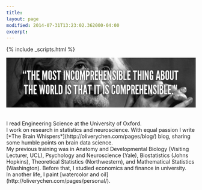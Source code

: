 ```yaml
---
title: 
layout: page
modified: 2014-07-31T13:23:02.362000-04:00
excerpt: 
---
```

{% include _scripts.html %}

![x](/images/Einstein.jpg)

<!--
<script type="text/javascript">
var col = new String();
var x=1;var y;

function blink()
{
 if(x%2) 
 {
  col = "rgb(255,0,0)";
 }else{
  col = "rgb(255,255,255)";
 }

 aF.style.color=col;x++;if(x>2){x=1};setTimeout("blink()",500);
}
</script>
-->
<style>
mark { 
    background-color: #D40000;
    color: white;
}
</style>


<script type="text/javascript">
var col = new String();
var x=1;var y;

function blink()
{
 if(x%2) 
 {
  col = "rgb(0,0,0)";
 }else{
  col = "rgb(255,255,255)";
 }

 aF.style.color=col;x++;if(x>2){x=1};setTimeout("blink()",500);
}
</script>

<script>
  (function(i,s,o,g,r,a,m){i['GoogleAnalyticsObject']=r;i[r]=i[r]||function(){
  (i[r].q=i[r].q||[]).push(arguments)},i[r].l=1*new Date();a=s.createElement(o),
  m=s.getElementsByTagName(o)[0];a.async=1;a.src=g;m.parentNode.insertBefore(a,m)
  })(window,document,'script','https://www.google-analytics.com/analytics.js','ga');

  ga('create', 'UA-64829092-1', 'auto');
  ga('send', 'pageview');

</script>

<br>
I read Engineering Science at the University of Oxford.

<br>
I work on research in statistics and neuroscience. With equal passion I write [*The Brain Whispers*](http://oliverychen.com/pages/blog/) blog, sharing some humble points on brain data science. 

<br>
My previous training was in Anatomy and Developmental Biology (Visiting
Lecturer, UCL), Psychology and Neuroscience (Yale), Biostatistics (Johns Hopkins), Theoretical Statistics (Northwestern), and Mathematical Statistics (Washington). Before that, I studied economics and finance in university.

<br>
In another life, I paint [watercolor and oil](http://oliverychen.com/pages/personal/). 

<!--I am passionate about developing my knowledge to understand the unknowns
of the human brain and its pathology. I am especially interested in being an advocate to
raise society’s awareness of diseases caused by the human brain and to help make scientific progress on diagnoses, treatments, cures and management of these diseases.
-->
<!--
I work on research in the multidisciplinary area between statistics, computer science, and neuroscience. I am passionate about developing and implementing statistical theory, methods, and computer algorithms to understand the unknowns of the human brain and its pathology. I am especially interested in being an advocate to raise society’s awareness of diseases caused by human brain and to help make scientific progress on diagnoses, treatments, cures and management of these diseases.
-->

<!--
<br />
My **<font color="#1122CC">curriculum vitae</font>** is [here](/files/doc/CV_Chen_Feb_2015.pdf).
-->
<!--
<br />
**<font color="#1122CC">News</font>**: 

<br />
-->
<!--
Zeki and Chén <a id="aF" href="/files/doc/Bayesian_brain.pdf" style="text-decoration: none"><b>*The Bayesian-Laplacian Brain*</b><br>
-->
<!--Zeki and Chén [The Bayesian-Laplacian Brain](/files/doc/Bayesian_brain.pdf).-->
<!--
<br />
[The History of the Future of Neuro-ophthalmology Imaging in China](/files/doc/Neuro-ophthalmology.pdf).
-->
<!--
<br />
I recently wrote [The Role of Statistics in Contemporary Brain Science](/files/doc/Fisher.pdf) discussing the contribution statistics makes to neuroscience. 
-->
<!--
<br />
Chén et al. <i>High-dimensional Brain Mediation</i> [Preprint](/files/doc/HDMM.pdf)

<body onload="blink()">
-->


<!--[Here](/images/Tarren.JPEG) is a very generous and helpful comment from Brian Tarran, the editor of <i>Significance<i/>, the <i>Royal Statistical Society<i/>. -->

<!--
<br>  I am interested in three main problems:

- **High-dimensional brain mediation analysis**: when I hit your hand hard (there is an input), and you tell me that hurts (there is an output), which parts of your brain are potentially activated (there is an intermediate variable - brain - that is mediating the process)?

- **Causal inference**: when I hit your hand hard, several parts of your brain are activated, and you tell me that hurts, (1) do some parts of your brain get activated first; (2) if so, (how) does the activation of some parts of the brain "causes" the activation of other parts; and (3) can we use brain signals to predict behaviors?

- **Graph estimation**: when I hit your hand hard, and you tell me that hurts, what does your brain network look like? Before hitting your hand, I show you a picture of my hand and a picture of a [hammer](/images/hammer.jpg), does your brain signal differ? Can I predict what you see using your brain signals?

Above I use an example of my hitting your hand. However, many extensions exist. For mediation analysis, the input can be extended to visual (presenting you different objects), auditory (playing you different types of sounds), etc., and the output can be extended to verbal (you tell me what you see, hear, or how you feel), movement (according to the input, choose to click a button or not), etc. Furthermore, it can be extended to where there is not any known input, for example, you tell me what you are thinking (output), and I wish to use your brain signals to predict whether you are lying. Moreover, it can be extended to where there is not any input, nor output. For example, we wish to decode your dream. For causal inference and graph estimation, it is interesting to study resting-state "causality" and network.

<br> 
Scientifically, I aim to develope my knowledge in statistis, computer science, behavioral and clinical neuroscience, psychology, and use brain data, to understand the brain, and ultimately, to understand who we are.



<!--
- (Brain) mediation analysis: theory and methods. For example, he is interested when the intermediate variable is a high-dimensional vector ( > 200,000 voxels).

- **Causal inferenceComputational modelling and programming

- Computational (theoretical) neuroscience

- High-dimensional longitudinal functional data analysis

<br />
I am interested in the following scientific areas

- Behavioral and clinical Neuroscience, and Psychology

- Structural and functional MRI

- Graph estimation, in particular high-dimensional (brain) graph estimation
-->

<!--Previously, I had worked on projects relating to partial correlation estimation and smoothing, semiparametric regression, and cross-over experimental design.
-->